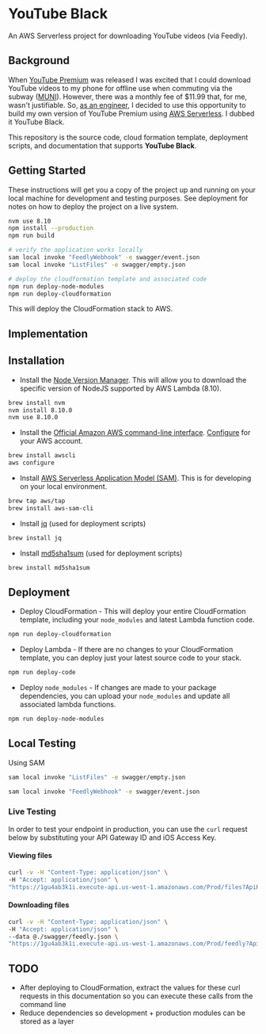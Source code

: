 # YouTube Black

An AWS Serverless project for downloading YouTube videos (via Feedly).

## Background

When [YouTube Premium](https://en.wikipedia.org/wiki/YouTube_Premium) was released I was excited that I could download YouTube videos to my phone for offline use when commuting via the subway ([MUNI](https://www.sfmta.com/)). However, there was a monthly fee of $11.99 that, for me, wasn't justifiable. So, [as an engineer](https://www.linkedin.com/in/lifegames), I decided to use this opportunity to build my own version of YouTube Premium using [AWS Serverless](https://aws.amazon.com/serverless/). I dubbed it YouTube Black.

This repository is the source code, cloud formation template, deployment scripts, and documentation that supports **YouTube Black**.

## Getting Started

These instructions will get you a copy of the project up and running on your local machine for development and testing purposes. See deployment for notes on how to deploy the project on a live system.

```bash
nvm use 8.10
npm install --production
npm run build

# verify the application works locally
sam local invoke "FeedlyWebhook" -e swagger/event.json
sam local invoke "ListFiles" -e swagger/empty.json

# deploy the cloudformation template and associated code
npm run deploy-node-modules
npm run deploy-cloudformation
```

This will deploy the CloudFormation stack to AWS.

## Implementation



## Installation

* Install the [Node Version Manager](https://github.com/creationix/nvm). This will allow you to download the specific version of NodeJS supported by AWS Lambda (8.10).

```bash
brew install nvm
nvm install 8.10.0
nvm use 8.10.0
```

* Install the [Official Amazon AWS command-line interface](https://aws.amazon.com/cli/). [Configure](https://docs.aws.amazon.com/cli/latest/userguide/cli-chap-configure.html) for your AWS account.

```bash
brew install awscli
aws configure
```

* Install [AWS Serverless Application Model (SAM)](https://github.com/awslabs/aws-sam-cli/). This is for developing on your local environment.

```bash
brew tap aws/tap
brew install aws-sam-cli
```
* Install [jq](https://stedolan.github.io/jq/) (used for deployment scripts)

```bash
brew install jq
```
* Install [md5sha1sum](http://microbrew.org/tools/md5sha1sum/) (used for deployment scripts)

```bash
brew install md5sha1sum
```

## Deployment

* Deploy CloudFormation - This will deploy your entire CloudFormation template, including your `node_modules` and latest Lambda function code.

```bash
npm run deploy-cloudformation
```

* Deploy Lambda - If there are no changes to your CloudFormation template, you can deploy just your latest source code to your stack.

```bash
npm run deploy-code
```

* Deploy `node_modules` - If changes are made to your package dependencies, you can upload your `node_modules` and update all associated lambda functions.

```bash
npm run deploy-node-modules
```
## Local Testing

Using SAM

```bash
sam local invoke "ListFiles" -e swagger/empty.json
```

```bash
sam local invoke "FeedlyWebhook" -e swagger/event.json
```

### Live Testing

In order to test your endpoint in production, you can use the `curl` request below by substituting your API Gateway ID and iOS Access Key.

#### Viewing files

```bash
curl -v -H "Content-Type: application/json" \
-H "Accept: application/json" \
"https://1gu4ab3k1i.execute-api.us-west-1.amazonaws.com/Prod/files?ApiKey=nFtAlszBjr7p8RuLMZREd2vtMqgcoXtO9rHIlQ4E"
```

#### Downloading files

```bash
curl -v -H "Content-Type: application/json" \
-H "Accept: application/json" \
--data @./swagger/feedly.json \
"https://1gu4ab3k1i.execute-api.us-west-1.amazonaws.com/Prod/feedly?ApiKey=nFtAlszBjr7p8RuLMZREd2vtMqgcoXtO9rHIlQ4E"
```

## TODO

* After deploying to CloudFormation, extract the values for these curl requests in this documentation so you can execute these calls from the command line
* Reduce dependencies so development + production modules can be stored as a layer

